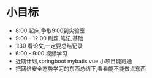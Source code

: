 # 小目标

+ 8:00 起床,争取9:00到实验室
+ 9:00 - 12:00 刷题,笔记,基础
+ 1:30 看论文,一定要总结记录
+ 6:00 - 9:00 视频学习
+ 近期计划,springboot mybatis vue 小项目能跑通
+ 把网络安全态势学习的东西总结下,看看能不能做点东西


